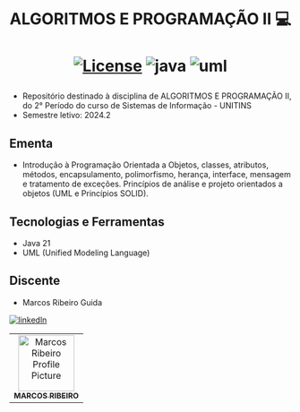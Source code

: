 <h1 align="center" style="font-weight: bold;">ALGORITMOS E PROGRAMAÇÃO II 💻</h1>
<h1 align="center" style="font-weight: bold;">

[JAVA_BADGE]:https://img.shields.io/badge/java-%23ED8B00.svg?style=for-the-badge&logo=openjdk&logoColor=white
[UML_BADGE]: https://img.shields.io/badge/UML-FABD14.svg?style=for-the-badge&logo=UML&logoColor=black
[![License](https://img.shields.io/badge/License-Apache_2.0-blue.svg)](https://opensource.org/licenses/Apache-2.0) 
![java][JAVA_BADGE]
![uml][UML_BADGE]
</h1>

 - Repositório destinado à disciplina de ALGORITMOS E PROGRAMAÇÃO II, do 2° Período do curso de Sistemas de Informação - UNITINS
 - Semestre letivo: 2024.2

## Ementa
- Introdução à Programação Orientada a Objetos, classes, atributos, métodos,
encapsulamento, polimorfismo, herança, interface, mensagem e tratamento de
exceções. Princípios de análise e projeto orientados a objetos (UML e Princípios
SOLID).

## Tecnologias e Ferramentas
* Java 21
* UML (Unified Modeling Language)

## Discente

- Marcos Ribeiro Guida
<table>
   <tr>
     <td align="center">
       <a href="#">
         <img src="https://avatars.githubusercontent.com/u/105091587?s=96&v=4" width="100px;" alt="Marcos Ribeiro Profile Picture"/><br>
         <sub>
           <b>MARCOS RIBEIRO</b>
         </sub>
       </a>
     </td>


[![linkedln](https://img.shields.io/badge/LinkedIn-0077B5?style=for-the-badge&logo=linkedin&logoColor=white)](https://www.linkedin.com/in/marcos-ribeiro-guida?utm_source=share&utm_campaign=share_via&utm_content=profile&utm_medium=ios_app)

